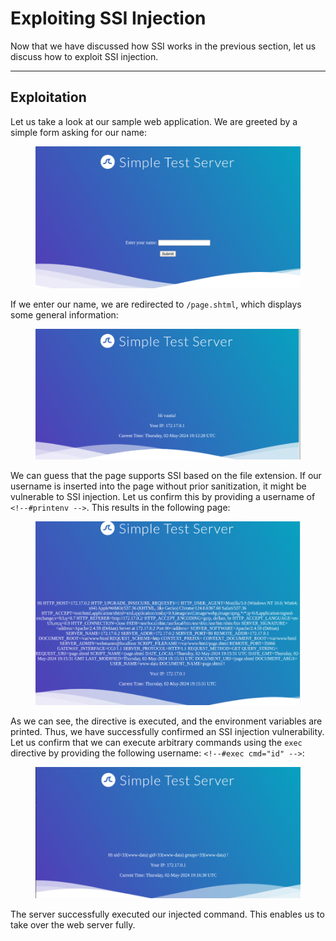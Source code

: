 # Exploiting SSI Injection

Now that we have discussed how SSI works in the previous section, let us discuss how to exploit SSI injection.

***

## Exploitation

Let us take a look at our sample web application. We are greeted by a simple form asking for our name:

<figure><img src="../../../../.gitbook/assets/image (5) (1) (1) (1).png" alt=""><figcaption></figcaption></figure>

If we enter our name, we are redirected to `/page.shtml`, which displays some general information:

<figure><img src="../../../../.gitbook/assets/image (1) (1) (1) (1) (1) (1) (1) (1) (1) (1) (1) (1) (1) (1) (1).png" alt=""><figcaption></figcaption></figure>

We can guess that the page supports SSI based on the file extension. If our username is inserted into the page without prior sanitization, it might be vulnerable to SSI injection. Let us confirm this by providing a username of `<!--#printenv -->`. This results in the following page:

<figure><img src="../../../../.gitbook/assets/image (2) (1) (1) (1) (1) (1) (1) (1) (1) (1) (1) (1).png" alt=""><figcaption></figcaption></figure>

As we can see, the directive is executed, and the environment variables are printed. Thus, we have successfully confirmed an SSI injection vulnerability. Let us confirm that we can execute arbitrary commands using the `exec` directive by providing the following username: `<!--#exec cmd="id" -->`:

<figure><img src="../../../../.gitbook/assets/image (491).png" alt=""><figcaption></figcaption></figure>

The server successfully executed our injected command. This enables us to take over the web server fully.
